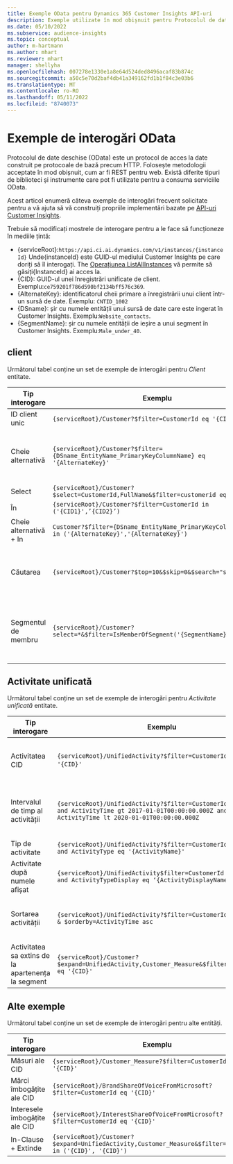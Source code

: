 ```yaml
---
title: Exemple OData pentru Dynamics 365 Customer Insights API-uri
description: Exemple utilizate în mod obișnuit pentru Protocolul de date deschise (OData) pentru a interoga API-urile Customer Insights pentru a examina datele.
ms.date: 05/10/2022
ms.subservice: audience-insights
ms.topic: conceptual
author: m-hartmann
ms.author: mhart
ms.reviewer: mhart
manager: shellyha
ms.openlocfilehash: 007278e1330e1a8e64d524ded8496acaf83b874c
ms.sourcegitcommit: a50c5e70d2baf4db41a349162fd1b1f84c3e03b6
ms.translationtype: MT
ms.contentlocale: ro-RO
ms.lasthandoff: 05/11/2022
ms.locfileid: "8740073"
---
```

# <a name="odata-query-examples"></a>Exemple de interogări OData

Protocolul de date deschise (OData) este un protocol de acces la date construit pe protocoale de bază precum HTTP. Folosește metodologii acceptate în mod obișnuit, cum ar fi REST pentru web. Există diferite tipuri de biblioteci și instrumente care pot fi utilizate pentru a consuma serviciile OData.

Acest articol enumeră câteva exemple de interogări frecvent solicitate pentru a vă ajuta să vă construiți propriile implementări bazate pe [API-uri Customer Insights](apis.md).

Trebuie să modificați mostrele de interogare pentru a le face să funcționeze în mediile țintă: 

- {serviceRoot}:`https://api.ci.ai.dynamics.com/v1/instances/{instanceId}` Unde{instanceId} este GUID-ul mediului Customer Insights pe care doriți să îl interogați. The [Operațiunea ListAllInstances](https://developer.ci.ai.dynamics.com/api-details#api=CustomerInsights&operation=Get-all-instances) vă permite să găsiți{InstanceId} ai acces la.
- {CID}: GUID-ul unei înregistrări unificate de client. Exemplu:`ce759201f786d590bf2134bff576c369`.
- {AlternateKey}: identificatorul cheii primare a înregistrării unui client într-un sursă de date. Exemplu: `CNTID_1002`
- {DSname}: șir cu numele entității unui sursă de date care este ingerat în Customer Insights. Exemplu:`Website_contacts`.
- {SegmentName}: șir cu numele entității de ieșire a unui segment în Customer Insights. Exemplu:`Male_under_40`.

## <a name="customer"></a>client

Următorul tabel conține un set de exemple de interogări pentru *Client* entitate.


|Tip interogare |Exemplu  | Notă  |
|---------|---------|---------|
|ID client unic     | `{serviceRoot}/Customer?$filter=CustomerId eq '{CID}'`          |  |
|Cheie alternativă    | `{serviceRoot}/Customer?$filter={DSname_EntityName_PrimaryKeyColumnName} eq '{AlternateKey}' `         |  Cheile alternative persistă în entitatea client unificată       |
|Select   | `{serviceRoot}/Customer?$select=CustomerId,FullName&$filter=customerid eq '1'`        |         |
|În    | `{serviceRoot}/Customer?$filter=CustomerId in ('{CID1}',’{CID2}’)`        |         |
|Cheie alternativă + In   | `Customer?$filter={DSname_EntityName_PrimaryKeyColumnName} in ('{AlternateKey}','{AlternateKey}')`         |         |
|Căutarea  | `{serviceRoot}/Customer?$top=10&$skip=0&$search="string"`        |   Returnează primele 10 rezultate pentru un șir de căutare      |
|Segmentul de membru  | `{serviceRoot}/Customer?select=*&$filter=IsMemberOfSegment('{SegmentName}')&$top=10  `     | Returnează un număr prestabilit de rânduri de la entitatea de segmentare.      |

## <a name="unified-activity"></a>Activitate unificată

Următorul tabel conține un set de exemple de interogări pentru *Activitate unificată* entitate.

|Tip interogare |Exemplu  | Notă  |
|---------|---------|---------|
|Activitatea CID     | `{serviceRoot}/UnifiedActivity?$filter=CustomerId eq '{CID}'`          | Enumeră activitățile unui anumit profil de client |
|Intervalul de timp al activității    | `{serviceRoot}/UnifiedActivity?$filter=CustomerId eq '{CID}' and ActivityTime gt 2017-01-01T00:00:00.000Z and ActivityTime lt 2020-01-01T00:00:00.000Z`     |  Activitățile unui profil de client într-un interval de timp       |
|Tip de activitate    |   `{serviceRoot}/UnifiedActivity?$filter=CustomerId eq '{CID}' and ActivityType eq '{ActivityName}'`        |         |
|Activitate după numele afișat     | `{serviceRoot}/UnifiedActivity$filter=CustomerId eq ‘{CID}’ and ActivityTypeDisplay eq ‘{ActivityDisplayName}’ `        | |
|Sortarea activității    | `{serviceRoot}/UnifiedActivity?$filter=CustomerId eq ‘{CID}’ & $orderby=ActivityTime asc`     |  Sortați activitățile crescător sau descendent       |
|Activitatea sa extins de la apartenența la segment  |   `{serviceRoot}/Customer?$expand=UnifiedActivity,Customer_Measure&$filter=CustomerId eq '{CID}'`     |         |

## <a name="other-examples"></a>Alte exemple

Următorul tabel conține un set de exemple de interogări pentru alte entități.

|Tip interogare |Exemplu  | Notă  |
|---------|---------|---------|
|Măsuri ale CID    | `{serviceRoot}/Customer_Measure?$filter=CustomerId eq '{CID}'`          |  |
|Mărci îmbogățite ale CID    | `{serviceRoot}/BrandShareOfVoiceFromMicrosoft?$filter=CustomerId eq '{CID}'`  |       |
|Interesele îmbogățite ale CID    |   `{serviceRoot}/InterestShareOfVoiceFromMicrosoft?$filter=CustomerId eq '{CID}'`       |         |
|In-Clause + Extinde     | `{serviceRoot}/Customer?$expand=UnifiedActivity,Customer_Measure&$filter=CustomerId in ('{CID}', '{CID}')`         | |
